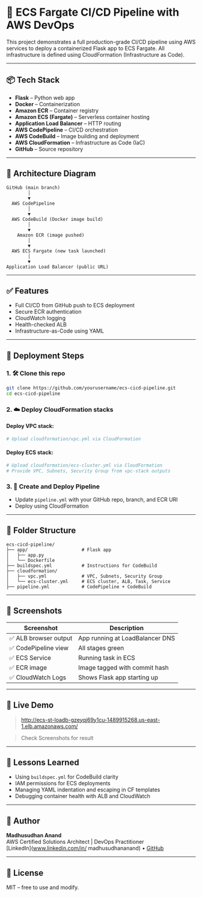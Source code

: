 # 🚀 ECS Fargate CI/CD Pipeline with AWS DevOps

This project demonstrates a full production-grade CI/CD pipeline using AWS services to deploy a containerized Flask app to ECS Fargate. All infrastructure is defined using CloudFormation (Infrastructure as Code).

---

## 📦 Tech Stack

- **Flask** – Python web app  
- **Docker** – Containerization  
- **Amazon ECR** – Container registry  
- **Amazon ECS (Fargate)** – Serverless container hosting  
- **Application Load Balancer** – HTTP routing  
- **AWS CodePipeline** – CI/CD orchestration  
- **AWS CodeBuild** – Image building and deployment  
- **AWS CloudFormation** – Infrastructure as Code (IaC)  
- **GitHub** – Source repository  

---

## 🧠 Architecture Diagram

```
GitHub (main branch)
        │
        ▼
  AWS CodePipeline
        │
        ▼
  AWS CodeBuild (Docker image build)
        │
        ▼
    Amazon ECR (image pushed)
        │
        ▼
  AWS ECS Fargate (new task launched)
        │
        ▼
Application Load Balancer (public URL)
```

---

## ✅ Features

- Full CI/CD from GitHub push to ECS deployment  
- Secure ECR authentication  
- CloudWatch logging  
- Health-checked ALB  
- Infrastructure-as-Code using YAML  

---

## 📝 Deployment Steps

### 1. 🛠 Clone this repo

```bash
git clone https://github.com/yourusername/ecs-cicd-pipeline.git
cd ecs-cicd-pipeline
```

### 2. ☁️ Deploy CloudFormation stacks

#### Deploy VPC stack:

```bash
# Upload cloudformation/vpc.yml via CloudFormation
```

#### Deploy ECS stack:

```bash
# Upload cloudformation/ecs-cluster.yml via CloudFormation
# Provide VPC, Subnets, Security Group from vpc-stack outputs
```

### 3. 🔧 Create and Deploy Pipeline

- Update `pipeline.yml` with your GitHub repo, branch, and ECR URI  
- Deploy using CloudFormation

---

## 📂 Folder Structure

```
ecs-cicd-pipeline/
├── app/                    # Flask app
│   ├── app.py
│   └── Dockerfile
├── buildspec.yml           # Instructions for CodeBuild
├── cloudformation/
│   ├── vpc.yml             # VPC, Subnets, Security Group
│   └── ecs-cluster.yml     # ECS cluster, ALB, Task, Service
├── pipeline.yml            # CodePipeline + CodeBuild
```

---

## 📸 Screenshots

| Screenshot | Description |
|------------|-------------|
| ✅ ALB browser output | App running at LoadBalancer DNS |
| ✅ CodePipeline view | All stages green |
| ✅ ECS Service | Running task in ECS |
| ✅ ECR image | Image tagged with commit hash |
| ✅ CloudWatch Logs | Shows Flask app starting up |

---

## 🚀 Live Demo

> http://ecs-st-loadb-gzeyqj69y1cu-1489915268.us-east-1.elb.amazonaws.com/

> Check Screenshots for result

---

## 🧠 Lessons Learned

- Using `buildspec.yml` for CodeBuild clarity  
- IAM permissions for ECS deployments  
- Managing YAML indentation and escaping in CF templates  
- Debugging container health with ALB and CloudWatch  

---

## 🙌 Author

**Madhusudhan Anand**  
AWS Certified Solutions Architect | DevOps Practitioner  
[LinkedIn](www.linkedin.com/in/
madhusudhananand) • [GitHub](https://github.com/madhusudhan-anand)

---

## 📜 License

MIT – free to use and modify.
